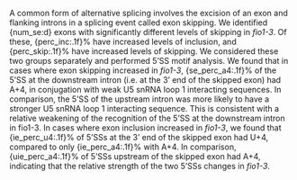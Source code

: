 A common form of alternative splicing involves the excision of an exon and flanking introns in a splicing event called exon skipping. We identified {num_se:d} exons with significantly different levels of skipping in *fio1-3*. Of these, {perc_inc:.1f}% have increased levels of inclusion, and {perc_skip:.1f}% have increased levels of skipping. We considered these two groups separately and performed 5’SS motif analysis.
We found that in cases where exon skipping increased in *fio1-3*, {se_perc_a4:.1f}% of the 5’SS at the downstream intron (i.e. at the 3’ end of the skipped exon) had A+4, in conjugation with weak U5 snRNA loop 1 interacting sequences. In comparison, the 5’SS of the upstream intron was more likely to have a stronger U5 snRNA loop 1 interacting sequence. This is consistent with a relative weakening of the recognition of the 5’SS at the downstream intron in fio1-3. 
In cases where exon inclusion increased in *fio1-3*, we found that {ie_perc_u4:.1f}% of 5’SSs at the 3’ end of the skipped exon had U+4, compared to only {ie_perc_a4:.1f}% with A+4. In comparison, {uie_perc_a4:.1f}% of 5’SSs upstream of the skipped exon had A+4, indicating that the relative strength of the two 5’SSs changes in *fio1-3*.